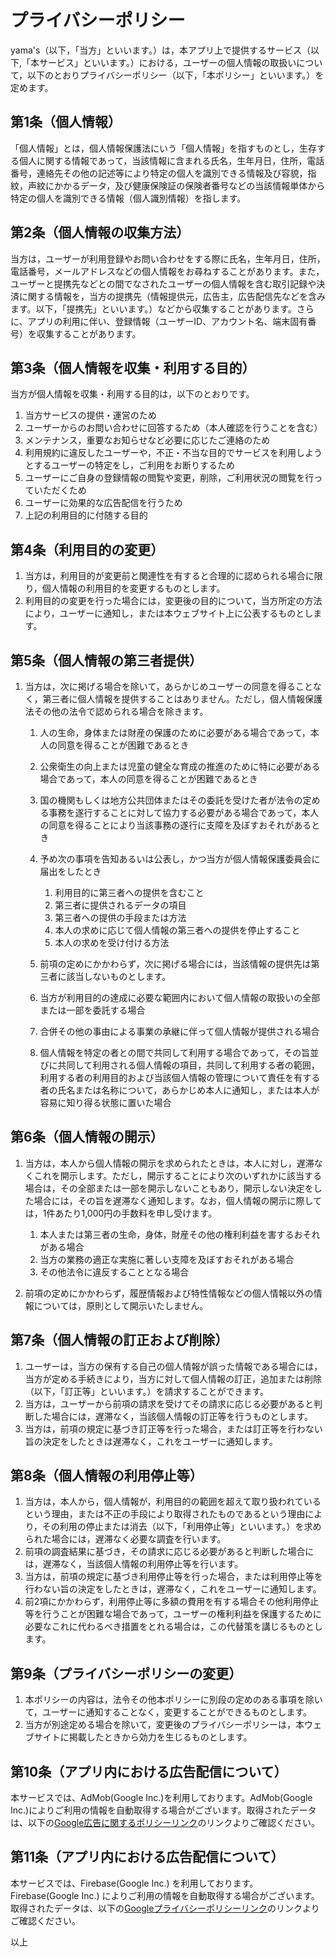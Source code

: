 
# プライバシーポリシー

yama's（以下，「当方」といいます。）は，本アプリ上で提供するサービス（以下,「本サービス」といいます。）における，ユーザーの個人情報の取扱いについて，以下のとおりプライバシーポリシー（以下，「本ポリシー」といいます。）を定めます。

## 第1条（個人情報）

「個人情報」とは，個人情報保護法にいう「個人情報」を指すものとし，生存する個人に関する情報であって，当該情報に含まれる氏名，生年月日，住所，電話番号，連絡先その他の記述等により特定の個人を識別できる情報及び容貌，指紋，声紋にかかるデータ，及び健康保険証の保険者番号などの当該情報単体から特定の個人を識別できる情報（個人識別情報）を指します。

## 第2条（個人情報の収集方法）

当方は，ユーザーが利用登録やお問い合わせをする際に氏名，生年月日，住所，電話番号，メールアドレスなどの個人情報をお尋ねすることがあります。また，ユーザーと提携先などとの間でなされたユーザーの個人情報を含む取引記録や決済に関する情報を，当方の提携先（情報提供元，広告主，広告配信先などを含みます。以下，「提携先」といいます。）などから収集することがあります。さらに、アプリの利用に伴い、登録情報（ユーザーID、アカウント名、端末固有番号）を収集することがあります。

## 第3条（個人情報を収集・利用する目的）

当方が個人情報を収集・利用する目的は，以下のとおりです。

1. 当方サービスの提供・運営のため
2. ユーザーからのお問い合わせに回答するため（本人確認を行うことを含む）
3. メンテナンス，重要なお知らせなど必要に応じたご連絡のため
4. 利用規約に違反したユーザーや，不正・不当な目的でサービスを利用しようとするユーザーの特定をし，ご利用をお断りするため
5. ユーザーにご自身の登録情報の閲覧や変更，削除，ご利用状況の閲覧を行っていただくため
6. ユーザーに効果的な広告配信を行うため
7. 上記の利用目的に付随する目的

## 第4条（利用目的の変更）

1. 当方は，利用目的が変更前と関連性を有すると合理的に認められる場合に限り，個人情報の利用目的を変更するものとします。
2. 利用目的の変更を行った場合には，変更後の目的について，当方所定の方法により，ユーザーに通知し，または本ウェブサイト上に公表するものとします。

## 第5条（個人情報の第三者提供）

1. 当方は，次に掲げる場合を除いて，あらかじめユーザーの同意を得ることなく，第三者に個人情報を提供することはありません。ただし，個人情報保護法その他の法令で認められる場合を除きます。

   1. 人の生命，身体または財産の保護のために必要がある場合であって，本人の同意を得ることが困難であるとき
   2. 公衆衛生の向上または児童の健全な育成の推進のために特に必要がある場合であって，本人の同意を得ることが困難であるとき
   3. 国の機関もしくは地方公共団体またはその委託を受けた者が法令の定める事務を遂行することに対して協力する必要がある場合であって，本人の同意を得ることにより当該事務の遂行に支障を及ぼすおそれがあるとき
   4. 予め次の事項を告知あるいは公表し，かつ当方が個人情報保護委員会に届出をしたとき
      1. 利用目的に第三者への提供を含むこと
      2. 第三者に提供されるデータの項目
      3. 第三者への提供の手段または方法
      4. 本人の求めに応じて個人情報の第三者への提供を停止すること
      5. 本人の求めを受け付ける方法

   2. 前項の定めにかかわらず，次に掲げる場合には，当該情報の提供先は第三者に該当しないものとします。

   1. 当方が利用目的の達成に必要な範囲内において個人情報の取扱いの全部または一部を委託する場合
   2. 合併その他の事由による事業の承継に伴って個人情報が提供される場合
   3. 個人情報を特定の者との間で共同して利用する場合であって，その旨並びに共同して利用される個人情報の項目，共同して利用する者の範囲，利用する者の利用目的および当該個人情報の管理について責任を有する者の氏名または名称について，あらかじめ本人に通知し，または本人が容易に知り得る状態に置いた場合

## 第6条（個人情報の開示）

1. 当方は，本人から個人情報の開示を求められたときは，本人に対し，遅滞なくこれを開示します。ただし，開示することにより次のいずれかに該当する場合は，その全部または一部を開示しないこともあり，開示しない決定をした場合には，その旨を遅滞なく通知します。なお，個人情報の開示に際しては，1件あたり1,000円の手数料を申し受けます。

   1. 本人または第三者の生命，身体，財産その他の権利利益を害するおそれがある場合
   2. 当方の業務の適正な実施に著しい支障を及ぼすおそれがある場合
   3. その他法令に違反することとなる場合

2. 前項の定めにかかわらず，履歴情報および特性情報などの個人情報以外の情報については，原則として開示いたしません。

## 第7条（個人情報の訂正および削除）

1. ユーザーは，当方の保有する自己の個人情報が誤った情報である場合には，当方が定める手続きにより，当方に対して個人情報の訂正，追加または削除（以下，「訂正等」といいます。）を請求することができます。
2. 当方は，ユーザーから前項の請求を受けてその請求に応じる必要があると判断した場合には，遅滞なく，当該個人情報の訂正等を行うものとします。
3. 当方は，前項の規定に基づき訂正等を行った場合，または訂正等を行わない旨の決定をしたときは遅滞なく，これをユーザーに通知します。

## 第8条（個人情報の利用停止等）

1. 当方は，本人から，個人情報が，利用目的の範囲を超えて取り扱われているという理由，または不正の手段により取得されたものであるという理由により，その利用の停止または消去（以下，「利用停止等」といいます。）を求められた場合には，遅滞なく必要な調査を行います。
2. 前項の調査結果に基づき，その請求に応じる必要があると判断した場合には，遅滞なく，当該個人情報の利用停止等を行います。
3. 当方は，前項の規定に基づき利用停止等を行った場合，または利用停止等を行わない旨の決定をしたときは，遅滞なく，これをユーザーに通知します。
4. 前2項にかかわらず，利用停止等に多額の費用を有する場合その他利用停止等を行うことが困難な場合であって，ユーザーの権利利益を保護するために必要なこれに代わるべき措置をとれる場合は，この代替策を講じるものとします。

## 第9条（プライバシーポリシーの変更）

1. 本ポリシーの内容は，法令その他本ポリシーに別段の定めのある事項を除いて，ユーザーに通知することなく，変更することができるものとします。
2. 当方が別途定める場合を除いて，変更後のプライバシーポリシーは，本ウェブサイトに掲載したときから効力を生じるものとします。

## 第10条（アプリ内における広告配信について）

本サービスでは、AdMob(Google Inc.)を利用しております。AdMob(Google Inc.)によりご利用の情報を自動取得する場合がございます。取得されたデータは、以下の[Google広告に関するポリシーリンク](https://policies.google.com/technologies/ads?hl=ja)のリンクよりご確認ください。

## 第11条（アプリ内における広告配信について）

本サービスでは、Firebase(Google Inc.) を利用しております。Firebase(Google Inc.) によりご利用の情報を自動取得する場合がございます。取得されたデータは、以下の[Googleプライバシーポリシーリンク](https://policies.google.com/privacy?hl=ja)のリンクよりご確認ください。


以上
